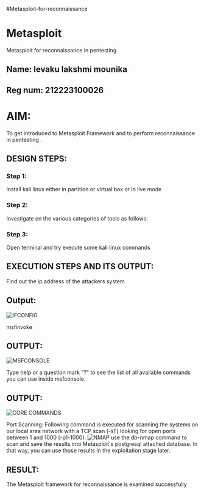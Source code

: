 #Metasploit-for-reconnaissance
# Metasploit
Metasploit for reconnaissance in pentesting
## Name: levaku lakshmi mounika
## Reg num: 212223100026
# AIM:

To get introduced to Metasploit Framework and to  perform reconnaissance  in pentesting .

## DESIGN STEPS:

### Step 1:

Install kali linux either in partition or virtual box or in live mode

### Step 2:

Investigate on the various categories of tools as follows:

### Step 3:

Open terminal and try execute some kali linux commands

## EXECUTION STEPS AND ITS OUTPUT:
Find out the ip address of the attackers system
## Output:
![IFCONFIG](https://github.com/user-attachments/assets/abfbf31a-4d2c-45d0-b307-902584bbc917)

msfinvoke
## OUTPUT:
![MSFCONSOLE](https://github.com/user-attachments/assets/e8c3e173-cf06-4f8e-889e-47d156b52ede)

Type help or a question mark "?" to see the list of all available commands you can use inside msfconsole.
## OUTPUT:
![CORE COMMANDS](https://github.com/user-attachments/assets/3bd4c574-3533-43ab-a26b-2748532b61a1)

Port Scanning: Following command is executed for scanning the systems on our local area network with a TCP scan (-sT) looking for open ports between 1 and 1000 (-p1-1000).
![NMAP](https://github.com/user-attachments/assets/e2274cf2-49ae-4b7c-be74-02a79257bea9)
use the db-nmap command to scan and save the results into Metasploit's postgresql attached database. In that way, you can use those results in the exploitation stage later.
## RESULT:
The Metasploit framework for reconnaissance is  examined successfully
